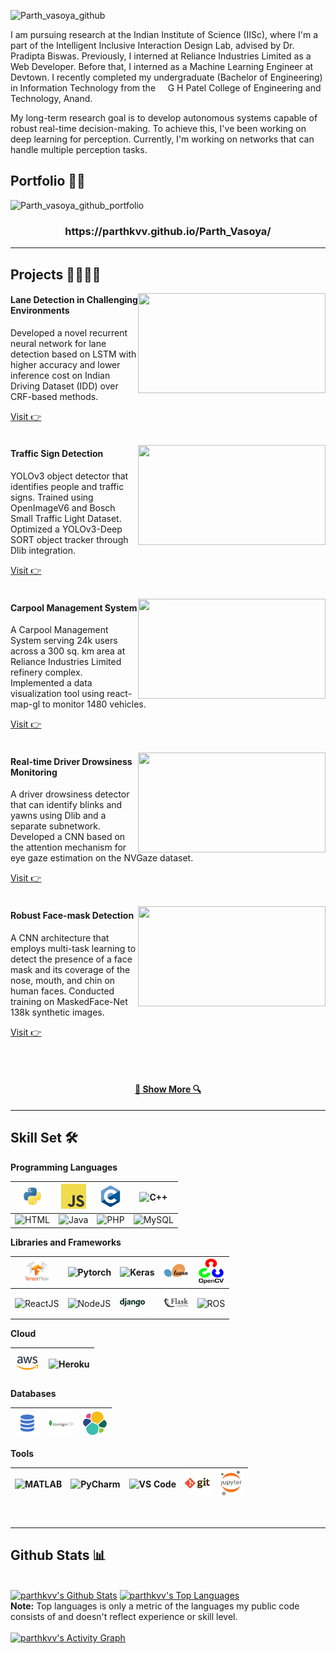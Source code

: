 <!--
**parthkvv/parthkvv** is a ✨ _special_ ✨ repository because its `README.md` (this file) appears on your GitHub profile.

Here are some ideas to get you started:

- 🔭 I’m currently working on ...
- 🌱 I’m currently learning ...
- 👯 I’m looking to collaborate on ...
- 🤔 I’m looking for help with ...
- 💬 Ask me about ...
- 📫 How to reach me: ...
- 😄 Pronouns: ...
- ⚡ Fun fact: ...
-->

![Parth_vasoya_github](https://user-images.githubusercontent.com/56112545/190859047-7a9a36b3-bccf-452a-8fae-da894af74c71.gif)

<!-- <h3 align="center">I'm an ambitious and self-motivated graduate with a strong inclination towards Computer Vision/Perception in Autonomous Driving</h3> -->
I am pursuing research at the Indian Institute of Science (IISc), where I'm a part of the Intelligent Inclusive Interaction Design Lab, advised by Dr. Pradipta Biswas. Previously, I interned at Reliance Industries Limited as a Web Developer. Before that, I interned as a Machine Learning Engineer at Devtown. I recently completed my undergraduate (Bachelor of Engineering) in Information Technology from the &nbsp; &nbsp; G H Patel College of Engineering and Technology, Anand.

My long-term research goal is to develop autonomous systems capable of robust real-time decision-making. To achieve this, I've been working on deep learning for perception. Currently, I'm working on networks that can handle multiple perception tasks.


## Portfolio 👩‍💻

![Parth_vasoya_github_portfolio](https://user-images.githubusercontent.com/56112545/190860582-cf7abf0f-d0ce-49fc-a0df-87862094951e.gif)

<h3 align="center"> 
https://parthkvv.github.io/Parth_Vasoya/ 
</h3>

 ---

## Projects 🚀🚗👩‍💻

<p>
  <a href="https://github.com/parthkvv/Lane-Detection-in-Unstructured-Environments"><img width="300" height="160" align='right' src="https://user-images.githubusercontent.com/56112545/190902559-41625c6a-3bc0-4a3b-9548-0fd22cdbd030.gif"></a>
</p>
<h4> Lane Detection in Challenging Environments</h4>

Developed a novel recurrent neural network for lane detection based on LSTM with higher accuracy and lower inference cost on Indian Driving Dataset (IDD) over CRF-based methods. 

[Visit 👉](https://github.com/parthkvv/Lane-Detection-in-Unstructured-Environments)
<br>
<br>
<p>
  <a href="https://github.com/parthkvv/YOLOv3_Traffic_Sign_Detection"><img width="300" height="160" align='right' src="https://user-images.githubusercontent.com/56112545/191027915-f5b8babe-2c24-425d-843e-5409443d5a75.png"></a>
</p>
<h4> Traffic Sign Detection</h4>

YOLOv3 object detector that identifies people and traffic signs. Trained using OpenImageV6 and Bosch Small Traffic Light Dataset. Optimized a YOLOv3-Deep SORT object tracker through Dlib integration.

[Visit 👉](https://github.com/parthkvv/YOLOv3_Traffic_Sign_Detection)
<br>
<br>

<p>
  <a href="https://github.com/parthkvv/Carpool_Management_System"><img width="300" height="160" align='right' src="https://user-images.githubusercontent.com/56112545/190911186-dd391665-8664-43dc-8fcb-4c267bdd2875.gif"></a>
</p>

<h4> Carpool Management System</h4>

A Carpool Management System serving 24k users across a 300 sq. km area at Reliance Industries Limited refinery complex. Implemented a data visualization tool using react-map-gl to monitor 1480 vehicles.

[Visit 👉](https://github.com/parthkvv/Carpool_Management_System)
<br>
<br>
<p>
  <a href="https://github.com/parthkvv/Real-time_Drowsiness_Detection"><img width="300" height="160" align='right' src="https://user-images.githubusercontent.com/56112545/191018332-2d61e7a2-507e-4987-83d0-61034228b67f.gif"></a>
</p>
<h4> Real-time Driver Drowsiness Monitoring</h4>

A driver drowsiness detector that can identify blinks and yawns using Dlib and a separate subnetwork. Developed a CNN based on the attention mechanism for eye gaze estimation on the NVGaze dataset.

[Visit 👉](https://github.com/parthkvv/Real-time_Drowsiness_Detection)
<br>
<br>
<p>
  <a href="https://github.com/parthkvv/Face-Mask-Detection"><img width="300" height="160" align='right' src="https://user-images.githubusercontent.com/56112545/190911253-e971867d-5a9f-408b-a769-48fb94c0c4aa.png"></a>
</p>
<h4> Robust Face-mask Detection</h4>

A CNN architecture that employs multi-task learning to detect the presence of a face mask and its coverage of the nose, mouth, and chin on human faces. Conducted training on MaskedFace-Net 138k synthetic images.

[Visit 👉](https://github.com/parthkvv/Face-Mask-Detection)

<br>
<br>
<h4 align="center">
  <a href="https://github.com/parthkvv?tab=repositories" title="Show Repositories">🔎 Show More 🔍</a>
</h4>


 ---

## Skill Set 🛠

**Programming Languages**

<img title="Python" alt="Python" width="40px" src="https://raw.githubusercontent.com/github/explore/master/topics/python/python.png" />|<img alt="JS" title="JavaScript" width="40px" src="https://raw.githubusercontent.com/github/explore/master/topics/javascript/javascript.png">|<img title="C" alt="C" width="40px" src="https://raw.githubusercontent.com/github/explore/master/topics/c/c.png">|<img title="C++" alt="C++" width="40px" src="https://user-images.githubusercontent.com/56112545/190889399-10ad8b8c-73a7-480c-943e-6749fca1c3ae.png">
|--|--|--|--|
<img title="HTML" alt="HTML" width="40px" src="https://user-images.githubusercontent.com/56112545/190888788-94bc61e2-fe09-42b2-a2c9-c64ccb863167.png" />|<img alt="Java" title="Java" width="40px" src="https://user-images.githubusercontent.com/56112545/190889347-932b1d73-9117-4533-9a8d-f5bc83fe760f.png">|<img title="PHP" alt="PHP" width="40px" src="https://user-images.githubusercontent.com/56112545/190889405-d2a83d7e-eded-4e98-9bbb-82d627b7f539.png">|<img title="MySQL" alt="MySQL" width="40px" src="https://user-images.githubusercontent.com/56112545/190889369-3979687f-2c17-4754-9987-c3940f99b621.png">

**Libraries and Frameworks**

<img title="TensorFlow" alt="TensorFlow" width="40px" src="https://raw.githubusercontent.com/github/explore/master/topics/tensorflow/tensorflow.png">|<img title="Pytorch" alt="Pytorch" width="40px" src="https://user-images.githubusercontent.com/56112545/190888796-fc8ad870-75c7-4009-a289-73a7d13504d6.png">|<img title="Keras" alt="Keras" width="40px" src="https://upload.wikimedia.org/wikipedia/commons/thumb/a/ae/Keras_logo.svg/240px-Keras_logo.svg.png">|<img title="Scikit-Learn" alt="Scikit Learn" width="40px" src="https://raw.githubusercontent.com/github/explore/master/topics/scikit-learn/scikit-learn.png">|<img title="OpenCV" alt="OpenCV" width="40px" src="https://raw.githubusercontent.com/github/explore/master/topics/opencv/opencv.png">
|--|--|--|--|--|
<img title="ReactJS" alt="ReactJS" width="40px" src="https://user-images.githubusercontent.com/56112545/190889586-8f00da4e-18ef-4c76-820a-4075a8faad10.png">|<img title="NodeJS" alt="NodeJS" width="40px" src="https://user-images.githubusercontent.com/56112545/190889611-51d6db6f-c4c5-4ed2-8050-b71a204dc14e.png">|<img title="Django" alt="Django" width="40px" src="https://raw.githubusercontent.com/github/explore/master/topics/django/django.png">|<img title="Flask" alt="Flask" width="40px" src="https://raw.githubusercontent.com/github/explore/master/topics/flask/flask.png">|<img title="ROS" alt="ROS" width="40px" src="https://user-images.githubusercontent.com/56112545/190889606-533c1957-c125-4f5d-90ea-cd2bf96123c8.png">

**Cloud**

<img title="AWS" alt="AWS" width="40px" src="https://raw.githubusercontent.com/github/explore/main/topics/aws/aws.png">|<img title="Heroku" alt="Heroku" width="40px" src="https://img.icons8.com/color/48/000000/heroku.png">
|--|--|

**Databases**

<img title="SQL" alt="SQL" width="40px" src="https://raw.githubusercontent.com/github/explore/master/topics/sql/sql.png">|<img title="MongoDB" alt="MongoDB" width="40px" src="https://raw.githubusercontent.com/github/explore/master/topics/mongodb/mongodb.png">|<img title="ElasticSearch" alt="ElasticSearch" width="40px" src="https://raw.githubusercontent.com/github/explore/master/topics/elasticsearch/elasticsearch.png"> <br>
|--|--|--|

**Tools**

<img title="MATLAB" alt="MATLAB" width="40px" src="https://user-images.githubusercontent.com/56112545/190888794-8fa77d82-8dca-4c8c-be89-059bf43564aa.png">|<img title="PyCharm" alt="PyCharm" width="40px" src="https://user-images.githubusercontent.com/56112545/190890510-18b54e03-cc8d-40c6-bd34-3a6c05cc388d.png">|<img title="VS Code" alt="VS Code" width="40px" src="https://img.icons8.com/fluent/48/000000/visual-studio-code-2019.png">|<img title="git" alt="git" width="40px" src="https://raw.githubusercontent.com/github/explore/master/topics/git/git.png">|<img title="Jupyter Notebook" alt="Jupyter" width="40px" src="https://raw.githubusercontent.com/github/explore/master/topics/jupyter-notebook/jupyter-notebook.png">
|--|--|--|--|--|
<br>

---

## Github Stats 📊

<!-- https://github.com/anuraghazra/github-readme-stats -->

  <br/>
  <a href="https://github.com/anuraghazra/github-readme-stats"><img alt="parthkvv's Github Stats" src="https://denvercoder1-github-readme-stats.vercel.app/api/?username=parthkvv&show_icons=true&include_all_commits=true&count_private=true&theme=prussian" height="192px"/></a>
  <a href="https://github.com/anuraghazra/github-readme-stats"><img alt="parthkvv's Top Languages" src="https://github-readme-stats.vercel.app/api/top-langs/?username=parthkvv&langs_count=8&layout=compact&theme=prussian&hide=Jupyter%20Notebook" height="192px"/></a>
  <br/>
  <b>Note:</b> Top languages is only a metric of the languages my public code consists of and doesn't reflect experience or skill level.
  <br/>

<!-- https://github.com/ashutosh00710/github-readme-activity-graph -->
<br/>
<a href="https://github.com/ashutosh00710/github-readme-activity-graph"><img alt="parthkvv's Activity Graph" src="https://denvercoder1-activity-graph.herokuapp.com/graph/?username=parthkvv&theme=noctis-minimus" /></a>

